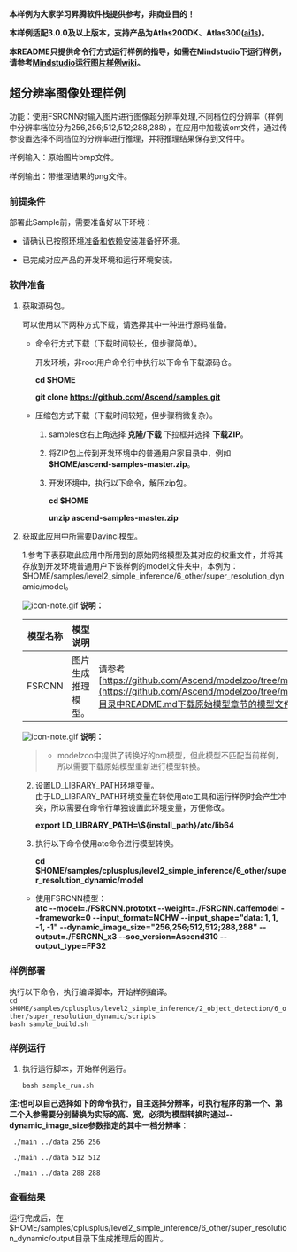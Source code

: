 
**本样例为大家学习昇腾软件栈提供参考，非商业目的！**

**本样例适配3.0.0及以上版本，支持产品为Atlas200DK、Atlas300([ai1s](https://support.huaweicloud.com/productdesc-ecs/ecs_01_0047.html#ecs_01_0047__section78423209366))。**

**本README只提供命令行方式运行样例的指导，如需在Mindstudio下运行样例，请参考[Mindstudio运行图片样例wiki](https://github.com/Ascend/samples/wikis/Mindstudio%E8%BF%90%E8%A1%8C%E5%9B%BE%E7%89%87%E6%A0%B7%E4%BE%8B?sort_id=3164874)。**

## 超分辨率图像处理样例

功能：使用FSRCNN对输入图片进行图像超分辨率处理,不同档位的分辨率（样例中分辨率档位分为256,256;512,512;288,288），在应用中加载该om文件，通过传参设置选择不同档位的分辨率进行推理，并将推理结果保存到文件中。

样例输入：原始图片bmp文件。

样例输出：带推理结果的png文件。

### 前提条件

部署此Sample前，需要准备好以下环境：

- 请确认已按照[环境准备和依赖安装](../../environment)准备好环境。

- 已完成对应产品的开发环境和运行环境安装。

### 软件准备

1. 获取源码包。

   可以使用以下两种方式下载，请选择其中一种进行源码准备。

    - 命令行方式下载（下载时间较长，但步骤简单）。

        开发环境，非root用户命令行中执行以下命令下载源码仓。

       **cd $HOME**

       **git clone https://github.com/Ascend/samples.git**

    - 压缩包方式下载（下载时间较短，但步骤稍微复杂）。

        1. samples仓右上角选择 **克隆/下载** 下拉框并选择 **下载ZIP**。

        2. 将ZIP包上传到开发环境中的普通用户家目录中，例如 **$HOME/ascend-samples-master.zip**。

        3. 开发环境中，执行以下命令，解压zip包。

            **cd $HOME**

            **unzip ascend-samples-master.zip**

2. 获取此应用中所需要Davinci模型。  

    1.参考下表获取此应用中所用到的原始网络模型及其对应的权重文件，并将其存放到开发环境普通用户下该样例的model文件夹中，本例为：               $HOME/samples/level2_simple_inference/6_other/super_resolution_dynamic/model。

    ![](https://images.gitee.com/uploads/images/2020/1106/160652_6146f6a4_5395865.gif "icon-note.gif") **说明：**  

      |  **模型名称**  |  **模型说明**  |  **模型下载路径**  |
      |---|---|---|
      |  FSRCNN| 图片生成推理模型。  |  请参考[https://github.com/Ascend/modelzoo/tree/master/contrib/TensorFlow/Research/cv/super_resolution/ATC_FSRCNN_caffe_AE](https://github.com/Ascend/modelzoo/tree/master/contrib/TensorFlow/Research/cv/super_resolution/ATC_FSRCNN_caffe_AE)目录中README.md下载原始模型章节的模型文件。    |
  
    ![](https://images.gitee.com/uploads/images/2020/1106/160652_6146f6a4_5395865.gif "icon-note.gif") **说明：**  
    > - modelzoo中提供了转换好的om模型，但此模型不匹配当前样例，所以需要下载原始模型重新进行模型转换。

    2. 设置LD_LIBRARY_PATH环境变量。   
    由于LD_LIBRARY_PATH环境变量在转使用atc工具和运行样例时会产生冲突，所以需要在命令行单独设置此环境变量，方便修改。
    
        **export LD_LIBRARY_PATH=\\${install_path}/atc/lib64**  

    3. 执行以下命令使用atc命令进行模型转换。  

        **cd $HOME/samples/cplusplus/level2_simple_inference/6_other/super_resolution_dynamic/model** 
    
    - 使用FSRCNN模型：     
        **atc --model=./FSRCNN.prototxt --weight=./FSRCNN.caffemodel --framework=0 --input_format=NCHW --input_shape="data: 1, 1, -1, -1" --dynamic_image_size="256,256;512,512;288,288" --output=./FSRCNN_x3 --soc_version=Ascend310 --output_type=FP32**
     
  

### 样例部署

 执行以下命令，执行编译脚本，开始样例编译。   
```cd $HOME/samples/cplusplus/level2_simple_inference/2_object_detection/6_other/super_resolution_dynamic/scripts```    
```bash sample_build.sh```


 

### 样例运行
  

1. <a name="step_2"></a>执行运行脚本，开始样例运行。  
       
    ```bash sample_run.sh```

**注:也可以自己选择如下的命令执行，自主选择分辨率，可执行程序的第一个、第二个入参需要分别替换为实际的高、宽，必须为模型转换时通过--dynamic_image_size参数指定的其中一档分辨率**：

     ./main ../data 256 256
   
     ./main ../data 512 512 

     ./main ../data 288 288
 
    

### 查看结果

运行完成后，在$HOME/samples/cplusplus/level2_simple_inference/6_other/super_resolution_dynamic/output目录下生成推理后的图片。